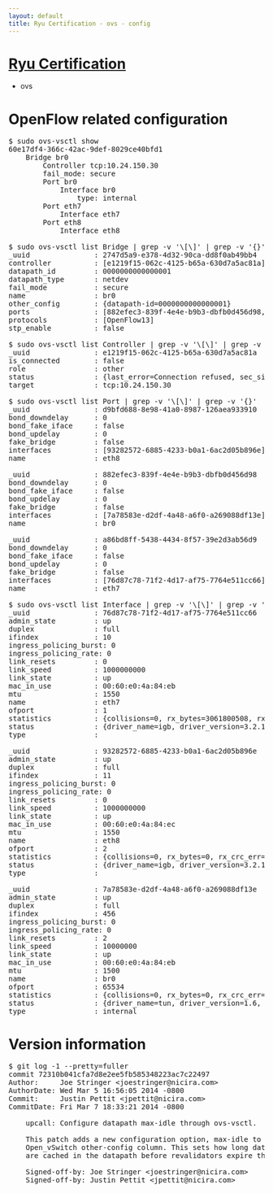 ```yaml
---
layout: default
title: Ryu Certification - ovs - config
---
```

# [Ryu Certification](http://osrg.github.io/ryu/certification.html)
* ovs 

# OpenFlow related configuration
<pre>
$ sudo ovs-vsctl show
60e17df4-366c-42ac-9def-8029ce40bfd1
    Bridge br0
        Controller tcp:10.24.150.30
        fail_mode: secure
        Port br0
            Interface br0
                type: internal
        Port eth7
            Interface eth7
        Port eth8
            Interface eth8

$ sudo ovs-vsctl list Bridge | grep -v '\[\]' | grep -v '{}'
_uuid               : 2747d5a9-e378-4d32-90ca-dd8f0ab49bb4
controller          : [e1219f15-062c-4125-b65a-630d7a5ac81a]
datapath_id         : 0000000000000001
datapath_type       : netdev
fail_mode           : secure
name                : br0
other_config        : {datapath-id=0000000000000001}
ports               : [882efec3-839f-4e4e-b9b3-dbfb0d456d98, a86bd8ff-5438-4434-8f57-39e2d3ab56d9, d9bfd688-8e98-41a0-8987-126aea933910]
protocols           : [OpenFlow13]
stp_enable          : false

$ sudo ovs-vsctl list Controller | grep -v '\[\]' | grep -v '{}'
_uuid               : e1219f15-062c-4125-b65a-630d7a5ac81a
is_connected        : false
role                : other
status              : {last_error=Connection refused, sec_since_connect=372, sec_since_disconnect=0, state=BACKOFF}
target              : tcp:10.24.150.30

$ sudo ovs-vsctl list Port | grep -v '\[\]' | grep -v '{}'
_uuid               : d9bfd688-8e98-41a0-8987-126aea933910
bond_downdelay      : 0
bond_fake_iface     : false
bond_updelay        : 0
fake_bridge         : false
interfaces          : [93282572-6885-4233-b0a1-6ac2d05b896e]
name                : eth8

_uuid               : 882efec3-839f-4e4e-b9b3-dbfb0d456d98
bond_downdelay      : 0
bond_fake_iface     : false
bond_updelay        : 0
fake_bridge         : false
interfaces          : [7a78583e-d2df-4a48-a6f0-a269088df13e]
name                : br0

_uuid               : a86bd8ff-5438-4434-8f57-39e2d3ab56d9
bond_downdelay      : 0
bond_fake_iface     : false
bond_updelay        : 0
fake_bridge         : false
interfaces          : [76d87c78-71f2-4d17-af75-7764e511cc66]
name                : eth7

$ sudo ovs-vsctl list Interface | grep -v '\[\]' | grep -v '{}'
_uuid               : 76d87c78-71f2-4d17-af75-7764e511cc66
admin_state         : up
duplex              : full
ifindex             : 10
ingress_policing_burst: 0
ingress_policing_rate: 0
link_resets         : 0
link_speed          : 1000000000
link_state          : up
mac_in_use          : 00:60:e0:4a:84:eb
mtu                 : 1550
name                : eth7
ofport              : 1
statistics          : {collisions=0, rx_bytes=3061800508, rx_crc_err=0, rx_dropped=0, rx_errors=0, rx_frame_err=0, rx_over_err=0, rx_packets=72620405, tx_bytes=0, tx_dropped=0, tx_errors=0, tx_packets=0}
status              : {driver_name=igb, driver_version=3.2.10-k, firmware_version=3.10-0}
type                : 

_uuid               : 93282572-6885-4233-b0a1-6ac2d05b896e
admin_state         : up
duplex              : full
ifindex             : 11
ingress_policing_burst: 0
ingress_policing_rate: 0
link_resets         : 0
link_speed          : 1000000000
link_state          : up
mac_in_use          : 00:60:e0:4a:84:ec
mtu                 : 1550
name                : eth8
ofport              : 2
statistics          : {collisions=0, rx_bytes=0, rx_crc_err=0, rx_dropped=0, rx_errors=0, rx_frame_err=0, rx_over_err=0, rx_packets=0, tx_bytes=3283372, tx_dropped=0, tx_errors=0, tx_packets=35036}
status              : {driver_name=igb, driver_version=3.2.10-k, firmware_version=3.10-0}
type                : 

_uuid               : 7a78583e-d2df-4a48-a6f0-a269088df13e
admin_state         : up
duplex              : full
ifindex             : 456
ingress_policing_burst: 0
ingress_policing_rate: 0
link_resets         : 2
link_speed          : 10000000
link_state          : up
mac_in_use          : 00:60:e0:4a:84:eb
mtu                 : 1500
name                : br0
ofport              : 65534
statistics          : {collisions=0, rx_bytes=0, rx_crc_err=0, rx_dropped=0, rx_errors=0, rx_frame_err=0, rx_over_err=0, rx_packets=0, tx_bytes=0, tx_dropped=0, tx_errors=0, tx_packets=0}
status              : {driver_name=tun, driver_version=1.6, firmware_version=N/A}
type                : internal
</pre>

# Version information
<pre>
$ git log -1 --pretty=fuller
commit 72310b041cfa7d8e2ee5fb585348223ac7c22497
Author:     Joe Stringer &lt;joestringer@nicira.com&gt;
AuthorDate: Wed Mar 5 16:56:05 2014 -0800
Commit:     Justin Pettit &lt;jpettit@nicira.com&gt;
CommitDate: Fri Mar 7 18:33:21 2014 -0800

    upcall: Configure datapath max-idle through ovs-vsctl.
    
    This patch adds a new configuration option, max-idle to the
    Open_vSwitch other-config column. This sets how long datapath flows
    are cached in the datapath before revalidators expire them.
    
    Signed-off-by: Joe Stringer &lt;joestringer@nicira.com&gt;
    Signed-off-by: Justin Pettit &lt;jpettit@nicira.com&gt;
</pre>
